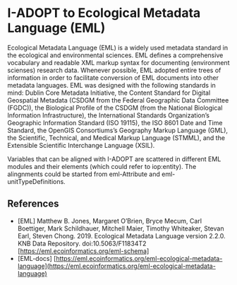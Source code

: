 # I-ADOPT to Ecological Metadata Language (EML)

Ecological Metadata Language (EML) is a widely used metadata standard in the ecological and environmental sciences. EML defines a comprehensive vocabulary and readable XML markup syntax for documenting (environment scienses) research data. Whenever possible, EML adopted entire trees of information in order to facilitate conversion of EML documents into other metadata languages. EML was designed with the following standards in mind: Dublin Core Metadata Initiative, the Content Standard for Digital Geospatial Metadata (CSDGM from the Federal Geographic Data Committee (FGDC)), the Biological Profile of the CSDGM (from the National Biological Information Infrastructure), the International Standards Organization’s Geographic Information Standard (ISO 19115), the ISO 8601 Date and Time Standard, the OpenGIS Consortiums’s Geography Markup Language (GML), the Scientific, Technical, and Medical Markup Language (STMML), and the Extensible Scientific Interchange Language (XSIL).

Variables that can be aligned with I-ADOPT are scattered in different EML modules and their elements (which could refer to iop:entity). The alingnments could be started from eml-Attribute and eml-unitTypeDefinitions.  

 
## References

* [EML] Matthew B. Jones, Margaret O’Brien, Bryce Mecum, Carl Boettiger, Mark Schildhauer, Mitchell Maier, Timothy Whiteaker, Stevan Earl, Steven Chong. 2019. Ecological Metadata Language version 2.2.0. KNB Data Repository. doi:10.5063/F11834T2 [https://eml.ecoinformatics.org/eml-schema]
* [EML-docs] [https://eml.ecoinformatics.org/eml-ecological-metadata-language](https://eml.ecoinformatics.org/eml-ecological-metadata-language)
